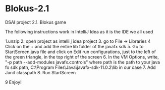 # Blokus-2.1
DSAI project 2.1. Blokus game


The following instructions work in IntelliJ Idea as it is the IDE we all used

1.unzip
2. open project as intelli j idea project
3. go to File -> Libraries 
4 Click on the + and add the entire lib folder of the javafx sdk
5. Go to StartScreen.java file and click on Edit run configurations, just to the left of the 
green triangle, in the top right of the screen
6. In the VM Options, write, 
"-p path --add-modules javafx.controls"
where path is the path to your java fx sdk path, C:\Program Files\Java\javafx-sdk-11.0.2\lib in our case
7. Add Junit classpath
8. Run StartScreen

9 Enjoy!

